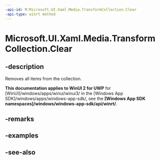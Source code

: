 ```yaml
---
-api-id: M:Microsoft.UI.Xaml.Media.TransformCollection.Clear
-api-type: winrt method
---
```


<!-- Method syntax
public void Clear()
-->

# Microsoft.UI.Xaml.Media.TransformCollection.Clear

## -description
Removes all items from the collection.

**This documentation applies to WinUI 2 for UWP** for [WinUI]/windows/apps/winui/winui3/ in the [Windows App SDK]/windows/apps/windows-app-sdk/, see the **[Windows App SDK namespaces]/windows/windows-app-sdk/api/winrt/**.

## -remarks


## -examples

## -see-also

